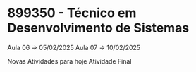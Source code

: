 # 899350 - Técnico em Desenvolvimento de Sistemas
Aula 06 => 05/02/2025
Aula 07 => 10/02/2025

Novas Atividades para hoje
Atividade Final